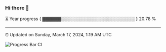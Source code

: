 ### Hi there 👋

⏳ Year progress { ▓▓▓▓▓▓░░░░░░░░░░░░░░░░░░░░░░░░ } 20.78 %

---

⏰ Updated on Sunday, March 17, 2024, 1:19 AM UTC

![Progress Bar CI](https://github.com/arthurbuhl/arthurbuhl/workflows/Progress%20Bar%20CI/badge.svg)

